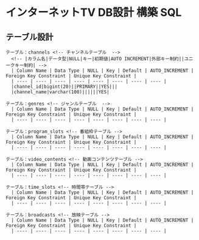 # インターネットTV DB設計 構築 SQL

## テーブル設計

    テーブル：channels <!-- チャンネルテーブル  -->
      <!-- |カラム名|データ型|NULL|キー|初期値|AUTO INCREMENT|外部キー制約||ユニークキー制約| -->
      | Column Name | Data Type | NULL | Key | Default | AUTO_INCREMENT | Foreign Key Constraint | Unique Key Constraint |
      | ---- | ---- | ---- | ---- | ---- | ---- | ---- | ---- |
      |channel_id|bigint(20)||PRIMARY||YES|||
      |channel_name|varchar(100)||||||YES|

    テーブル：genres <!-- ジャンルテーブル  -->
      | Column Name | Data Type | NULL | Key | Default | AUTO_INCREMENT | Foreign Key Constraint | Unique Key Constraint |
      | ---- | ---- | ---- | ---- | ---- | ---- | ---- | ---- |

    テーブル：program_slots <!-- 番組枠テーブル -->
      | Column Name | Data Type | NULL | Key | Default | AUTO_INCREMENT | Foreign Key Constraint | Unique Key Constraint |
      | ---- | ---- | ---- | ---- | ---- | ---- | ---- | ---- |

    テーブル：video_contents <!-- 動画コンテンツテーブル -->
      | Column Name | Data Type | NULL | Key | Default | AUTO_INCREMENT | Foreign Key Constraint | Unique Key Constraint |
      | ---- | ---- | ---- | ---- | ---- | ---- | ---- | ---- |

    テーブル：time_slots <!-- 時間帯テーブル -->
      | Column Name | Data Type | NULL | Key | Default | AUTO_INCREMENT | Foreign Key Constraint | Unique Key Constraint |
      | ---- | ---- | ---- | ---- | ---- | ---- | ---- | ---- |

    テーブル：broadcasts <!-- 放映テーブル -->
      | Column Name | Data Type | NULL | Key | Default | AUTO_INCREMENT | Foreign Key Constraint | Unique Key Constraint |
      | ---- | ---- | ---- | ---- | ---- | ---- | ---- | ---- |
